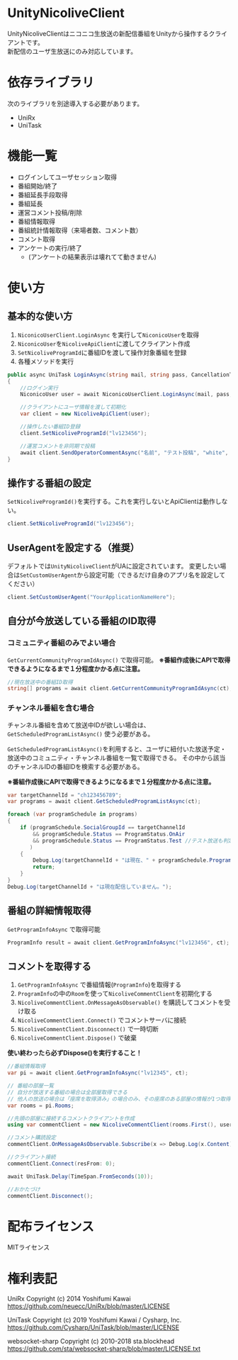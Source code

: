 # UnityNicoliveClient

UnityNicoliveClientはニコニコ生放送の新配信番組をUnityから操作するクライアントです。  
新配信のユーザ生放送にのみ対応しています。


# 依存ライブラリ

次のライブラリを別途導入する必要があります。

* UniRx
* UniTask

# 機能一覧

 * ログインしてユーザセッション取得
 * 番組開始/終了
 * 番組延長手段取得
 * 番組延長
 * 運営コメント投稿/削除
 * 番組情報取得
 * 番組統計情報取得（来場者数、コメント数）
 * コメント取得
 * アンケートの実行/終了
   * (アンケートの結果表示は壊れてて動きません)

# 使い方

## 基本的な使い方

 1. `NiconicoUserClient.LoginAsync` を実行して`NiconicoUser`を取得
 2. `NiconicoUser`を`NicoliveApiClient`に渡してクライアント作成
 3. `SetNicoliveProgramId`に番組IDを渡して操作対象番組を登録
 4. 各種メソッドを実行

```cs
public async UniTask LoginAsync(string mail, string pass, CancellationToken ct)
{
    //ログイン実行
    NiconicoUser user = await NiconicoUserClient.LoginAsync(mail, pass, ct);

    //クライアントにユーザ情報を渡して初期化
    var client = new NicoliveApiClient(user);

    //操作したい番組ID登録
    client.SetNicoliveProgramId("lv123456");

    //運営コメントを非同期で投稿
    await client.SendOperatorCommentAsync("名前", "テスト投稿", "white", false, ct);
}
```

## 操作する番組の設定

`SetNicoliveProgramId()`を実行する。これを実行しないとApiClientは動作しない。

```cs
client.SetNicoliveProgramId("lv123456");
```

## UserAgentを設定する（推奨）

デフォルトでは`UnityNicoliveClient`がUAに設定されています。
変更したい場合は`SetCustomUserAgent`から設定可能（できるだけ自身のアプリ名を設定してください）

```cs
client.SetCustomUserAgent("YourApplicationNameHere");
```

## 自分が今放送している番組のID取得


### コミュニティ番組のみでよい場合

`GetCurrentCommunityProgramIdAsync()` で取得可能。
**※番組作成後にAPIで取得できるようになるまで１分程度かかる点に注意。**


```cs
//現在放送中の番組ID取得
string[] programs = await client.GetCurrentCommunityProgramIdAsync(ct);
```

### チャンネル番組を含む場合

チャンネル番組を含めて放送中IDが欲しい場合は、 `GetScheduledProgramListAsync()` 使う必要がある。

 `GetScheduledProgramListAsync()`を利用すると、ユーザに紐付いた放送予定・放送中のコミュニティ・チャンネル番組を一覧で取得できる。
 その中から該当のチャンネルIDの番組IDを検索する必要がある。
 
 **※番組作成後にAPIで取得できるようになるまで１分程度かかる点に注意。**



```cs
var targetChannelId = "ch123456789";
var programs = await client.GetScheduledProgramListAsync(ct);

foreach (var programSchedule in programs)
{
    if (programSchedule.SocialGroupId == targetChannelId
        && programSchedule.Status == ProgramStatus.OnAir
        && programSchedule.Status == ProgramStatus.Test //テスト放送も判定に含めるなら必要
       )
    {
        Debug.Log(targetChannelId + "は現在、" + programSchedule.ProgramId + "で配信中です。");
        return;
    }
}
Debug.Log(targetChannelId + "は現在配信していません。");
```



## 番組の詳細情報取得

`GetProgramInfoAsync` で取得可能

```cs
ProgramInfo result = await client.GetProgramInfoAsync("lv123456", ct);
```

## コメントを取得する

1. `GetProgramInfoAsync` で番組情報(`ProgramInfo`)を取得する
2. `ProgramInfo`の中の`Room`を使って`NicoliveCommentClient`を初期化する
3. `NicoliveCommentClient.OnMessageAsObservable()` を購読してコメントを受け取る
4. `NicoliveCommentClient.Connect()` でコメントサーバに接続
5. `NicoliveCommentClient.Disconnect()` で一時切断
6. `NicoliveCommentClient.Dispose()` で破棄

**使い終わったら必ずDispose()を実行すること！**

```cs
//番組情報取得
var pi = await client.GetProgramInfoAsync("lv12345", ct);

// 番組の部屋一覧
// 自分が放送する番組の場合は全部屋取得できる
// 他人の放送の場合は「座席を取得済み」の場合のみ、その座席のある部屋の情報が1つ取得できる
var rooms = pi.Rooms;

//先頭の部屋に接続するコメントクライアントを作成
using var commentClient = new NicoliveCommentClient(rooms.First(), user.UserId);

//コメント購読設定
commentClient.OnMessageAsObservable.Subscribe(x => Debug.Log(x.Content));

//クライアント接続
commentClient.Connect(resFrom: 0);

await UniTask.Delay(TimeSpan.FromSeconds(10));

//おかたづけ
commentClient.Disconnect();
```


# 配布ライセンス

MITライセンス


# 権利表記

UniRx
Copyright (c) 2014 Yoshifumi Kawai https://github.com/neuecc/UniRx/blob/master/LICENSE

UniTask
Copyright (c) 2019 Yoshifumi Kawai / Cysharp, Inc. https://github.com/Cysharp/UniTask/blob/master/LICENSE

websocket-sharp
Copyright (c) 2010-2018 sta.blockhead https://github.com/sta/websocket-sharp/blob/master/LICENSE.txt
